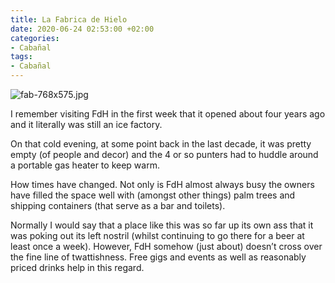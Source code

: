 ```yaml
---
title: La Fabrica de Hielo
date: 2020-06-24 02:53:00 +02:00
categories:
- Cabañal
tags:
- Cabañal
---
```


![fab-768x575.jpg](/uploads/fab-768x575.jpg)

I remember visiting FdH in the first week that it opened about four years ago and it literally was still an ice factory.

On that cold evening, at some point back in the last decade, it was pretty empty (of people and decor) and the 4 or so punters had to huddle around a portable gas heater to keep warm.

How times have changed. Not only is FdH almost always busy the owners have filled the space well with (amongst other things) palm trees and shipping containers (that serve as a bar and toilets).

Normally I would say that a place like this was so far up its own ass that it was poking out its left nostril (whilst continuing to go there for a beer at least once a week). However, FdH somehow (just about) doesn’t cross over the fine line of twattishness. Free gigs and events as well as reasonably priced drinks help in this regard. 